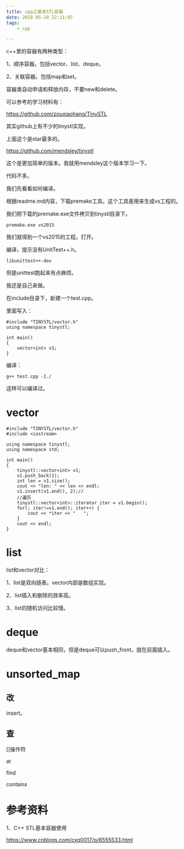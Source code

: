 ```yaml
---
title: cpp之基本STL容器
date: 2018-05-10 22:11:07
tags:
	- cpp

---
```




c++里的容器有两种类型：

1、顺序容器。包括vector、list、deque。

2、关联容器。包括map和set。



容器类自动申请和释放内存，不要new和delete。



可以参考的学习材料有：

https://github.com/zouxiaohang/TinySTL

其实github上有不少的tinystl实现。

上面这个是star最多的。

https://github.com/mendsley/tinystl

这个是更加简单的版本。我就用mendsley这个版本学习一下。

代码不多。

我们先看看如何编译。

根据readme.md内容，下载premake工具。这个工具是用来生成vs工程的。

我们把下载的premake.exe文件拷贝到tinystl目录下。

```
premake.exe vs2015
```

我们就得到一个vs2015的工程。打开。

编译，提示没有UnitTest++.h。

```
libunittest++-dev 
```

但是unittest跑起来有点麻烦。

我还是自己来做。

在include目录下，新建一个test.cpp。

里面写入：

```
#include "TINYSTL/vector.h"
using namespace tinystl;

int main()
{
    vector<int> v1;                  
}         
```

编译：

```
g++ test.cpp -I./
```

这样可以编译过。



# vector

```
#include "TINYSTL/vector.h"
#include <iostream>

using namespace tinystl;
using namespace std;

int main()
{
    tinystl::vector<int> v1;
    v1.push_back(1);
    int len = v1.size();
    cout << "len: " << len << endl;
    v1.insert(v1.end(), 2);//
    //遍历
    tinystl::vector<int>::iterator iter = v1.begin();
    for(; iter!=v1.end(); iter++) {
        cout << *iter << "   ";
    }
    cout << endl;
}
```



# list

list和vector对比：

1、list是双向链表。vector内部是数组实现。

2、list插入和删除的效率高。

3、list的随机访问比较慢。



# deque

deque和vector基本相同，但是deque可以push_front，就在前面插入。



# unsorted_map

## 改

insert。



## 查

[]操作符

at

find

contains



# 参考资料

1、C++ STL基本容器使用

https://www.cnblogs.com/cxq0017/p/6555533.html